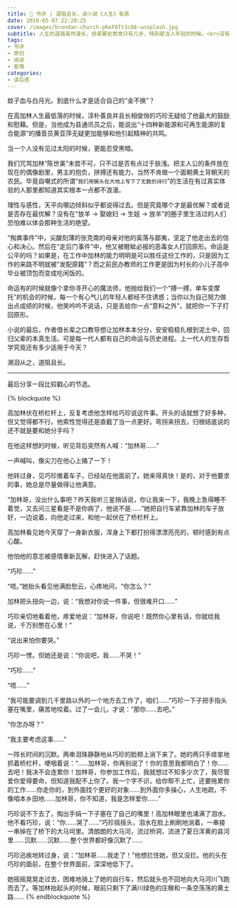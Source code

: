 ```yaml
---
title: 📖 书评 | 道阻且长，读小说《人生》有感
date: 2018-05-07 22:20:25
cover: /images/brendan-church-pKeF6Tt3c08-unsplash.jpg
subtitle: 人生的道路虽然漫长，但紧要处常常只有几步，特别是当人年轻的时候。<br>没有一个人的生活道路是笔直的、没有岔道的。有些岔道口，譬如政治上的岔道口，事业上的岔道口，个人生活上的岔道口，你走错一步，可以影响人生的一个时期，也可以影响一生。
tags:
- 书评
- 原创
- 阅读
- 爱情
categories:
- 读后感
---
```

蚊子血与白月光。到底什么才是适合自己的“金不换”？

在高加林人生最低落的时候，淳朴善良并且长相俊俏的巧珍无疑给了他最大的鼓励和慰藉。但是，当他成为县通讯员之后，能说出“十四种新能源和可再生能源的复合能源”的播音员黄亚萍无疑更加能够和他引起精神的共鸣。
 
当一个人没有见过太阳的时候，更能忍受黑暗。  
 
我们咒骂加林“陈世美”未尝不可，只不过是否有点过于肤浅。把主人公的条件放在现在的偶像剧里，男主的抱负，拼搏还有能力，当然不肯做一个面朝黄土背朝天的农民。毕竟自嘲式的所谓“`我们用镢头在大地上写下了无数的诗行`”的生活在有过真实体验的人那里都知道其实根本一点都不浪漫。  
 
理性与感性，天平向哪边倾斜似乎都说得过去。但是究竟哪个才是最优解？或者说是否存在最优解？没有在“放羊 → 娶媳妇 → 生娃 → 放羊”的圈子里生活过的人们恐怕难以体会那种生活的绝望。
 
“掏粪事件”中，尖酸刻薄的张克南的母亲对他的奚落与鄙夷，坚定了他走出去的信心和决心。然后在“走后门事件”中，他又被睚眦必报的恶毒女人打回原形。命运是公平的吗？如果是，在工作中加林的能力明明是可以胜任这份工作的，只是因为工作的来路不明就被“发配原籍”？而之前民办教师的工作更是因为村长的小儿子高中毕业被顶包而变成吃闲饭的。

命运有的时候就像个拿你寻开心的魔法师，他抛给我们一个“搏一搏，单车变摩托”的机会的时候，每一个有心气儿的年轻人都经不住诱惑；当你以为自己努力做出点成绩的时候，他笑吟吟不说话，只是丢给你一点“意料之外”，就把你一下子打回原形。

小说的最后，作者借长辈之口教导想让加林本本分分，安安稳稳扎根到泥土中，回归父辈的本真生活。可是每一代人都有自己的命运与历史进程。上一代人的生存哲学究竟还有多少适用于今天？

溯洄从之，道阻且长。

---

最后分享一段比较戳心的节选。

{% blockquote %}

高加林伏在桥栏杆上，反复考虑他怎样给巧珍说这件事。开头的话就想了好多种，但又觉得都不行。他索性觉得还是直截了当一点更好。弯拐来拐去，归根结底说的还不就是要和她分手吗？

在他这样想的时候，听见背后突然有人喊：“加林哥……”

一声喊叫，像尖刀在他心上捅了一下！

他转过身，见巧珍推着车子，已经站在他面前了。她来得真快！是的，对于他要求的事，她总是尽量做得让他满意。

“加林哥，没出什么事吧？昨天我听三星捎话说，你让我来一下，我晚上急得睡不着觉，又去问三星看是不是你病了，他说不是……”她把自行车紧靠加林的车子放好，一边说着，向他走过来，和他一起伏在了桥栏杆上。

高加林看见她今天穿了一身新衣服，浑身上下都打扮得漂漂亮亮的，顿时感到有点心酸。

他怕他的意志被感情重新瓦解，赶快进入了话题。

“巧珍……”

“唔。”她抬头看见他满脸愁云，心疼地问，“你怎么？”

加林把头扭向一边，说：“我想对你说一件事，但很难开口……”

巧珍亲切地看着他，疼爱地说：“加林哥，你说吧！既然你心里有话，你就给我说，千万别憋在心里！”

“说出来怕你要哭。”

巧珍一愣。但她还是说：“你说吧，我……不哭！”

“巧珍……”

“唔……”

“我可能要调到几千里路以外的一个地方去工作了，咱们……”巧珍一下子把手指头塞在嘴里，痛苦地咬着。过了一会儿，才说：“那你……去吧。”

“你怎办呀？”

“我主要考虑这事……”

一阵长时间的沉默。两串泪珠静静地从巧珍的脸颊上淌下来了。她的两只手痉挛地抓着桥栏杆，哽咽着说：“……加林哥，你再别说了！你的意思我都明白了！你……去吧！我决不会连累你！加林哥，你参加工作后，我就想过不知多少次了，我尽管爱你爱得要命，但知道我配不上你了。我一个字不识，给你帮不上忙，还要拖累你的工作……你走你的，到外面找个更好的对象……到外面你多操心，人生地疏，不像咱本乡田地……加林哥，你不知道，我是怎样爱你……”

巧珍说不下去了，掏出手绢一下子塞在了自己的嘴里！高加林眼里也涌满了泪水。他不看巧珍，说：“你……哭了……”巧珍摇摇头，泪水在脸上刷刷地淌着，一串接一串掉在了桥下的大马坷里。清朗朗的大马河，流过桥洞，流进了夏日浑黄的县河里……沉默……沉默……整个世界都好像沉默了……

巧珍迅疾地转过身，说：“加林哥……我走了！”他想拦住她，但又没拦。他的头在巧珍的面前，在整个世界面前，深深地低下了。

她摇摇晃晃走过去，困难地骑上了她的自行车，然后就头也不回地向大马河川飞跑而去了。等加林抬起头的时候，眼前只剩下了满川绿色的庄稼和一条空荡荡的黄土路……
{% endblockquote %}